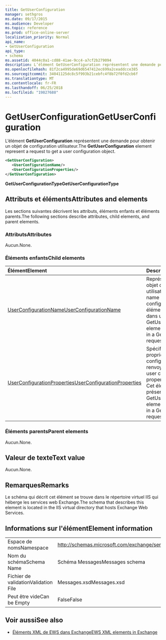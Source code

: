 ```yaml
---
title: GetUserConfiguration
manager: sethgros
ms.date: 09/17/2015
ms.audience: Developer
ms.topic: reference
ms.prod: office-online-server
localization_priority: Normal
api_name:
- GetUserConfiguration
api_type:
- schema
ms.assetid: 4044c0a1-cd88-41ae-9cc4-a7cf2b279094
description: L’élément GetUserConfiguration représentent une demande pour obtenir un objet de configuration utilisateur.
ms.openlocfilehash: 81f2ca4995de69d6547412ec699a2ceaddcce385
ms.sourcegitcommit: 34041125dc8c5f993b21cebfc4f8b72f0fd2cb6f
ms.translationtype: MT
ms.contentlocale: fr-FR
ms.lasthandoff: 06/25/2018
ms.locfileid: "19827688"
---
```

# <a name="getuserconfiguration"></a><span data-ttu-id="59e7c-103">GetUserConfiguration</span><span class="sxs-lookup"><span data-stu-id="59e7c-103">GetUserConfiguration</span></span>

<span data-ttu-id="59e7c-104">L’élément **GetUserConfiguration** représentent une demande pour obtenir un objet de configuration utilisateur.</span><span class="sxs-lookup"><span data-stu-id="59e7c-104">The **GetUserConfiguration** element represent a request to get a user configuration object.</span></span> 
  
```XML
<GetUserConfiguration>
   <UserConfigurationName/>
   <UserConfigurationProperties/>
</GetUserConfiguration>
```

 <span data-ttu-id="59e7c-105">**GetUserConfigurationType**</span><span class="sxs-lookup"><span data-stu-id="59e7c-105">**GetUserConfigurationType**</span></span>
## <a name="attributes-and-elements"></a><span data-ttu-id="59e7c-106">Attributs et éléments</span><span class="sxs-lookup"><span data-stu-id="59e7c-106">Attributes and elements</span></span>

<span data-ttu-id="59e7c-107">Les sections suivantes décrivent les attributs, éléments enfants et éléments parents.</span><span class="sxs-lookup"><span data-stu-id="59e7c-107">The following sections describe attributes, child elements, and parent elements.</span></span>
  
### <a name="attributes"></a><span data-ttu-id="59e7c-108">Attributs</span><span class="sxs-lookup"><span data-stu-id="59e7c-108">Attributes</span></span>

<span data-ttu-id="59e7c-109">Aucun.</span><span class="sxs-lookup"><span data-stu-id="59e7c-109">None.</span></span>
  
### <a name="child-elements"></a><span data-ttu-id="59e7c-110">Éléments enfants</span><span class="sxs-lookup"><span data-stu-id="59e7c-110">Child elements</span></span>

|<span data-ttu-id="59e7c-111">**Élément**</span><span class="sxs-lookup"><span data-stu-id="59e7c-111">**Element**</span></span>|<span data-ttu-id="59e7c-112">**Description**</span><span class="sxs-lookup"><span data-stu-id="59e7c-112">**Description**</span></span>|
|:-----|:-----|
|[<span data-ttu-id="59e7c-113">UserConfigurationName</span><span class="sxs-lookup"><span data-stu-id="59e7c-113">UserConfigurationName</span></span>](userconfigurationname.md) <br/> |<span data-ttu-id="59e7c-114">Représente le nom d’un objet de configuration utilisateur.</span><span class="sxs-lookup"><span data-stu-id="59e7c-114">Represents the name of a user configuration object.</span></span> <span data-ttu-id="59e7c-115">Cet élément doit être présent dans une requête GetUserConfiguration.</span><span class="sxs-lookup"><span data-stu-id="59e7c-115">This element must be present in a GetUserConfiguration request.</span></span>  <br/> |
|[<span data-ttu-id="59e7c-116">UserConfigurationProperties</span><span class="sxs-lookup"><span data-stu-id="59e7c-116">UserConfigurationProperties</span></span>](userconfigurationproperties.md) <br/> |<span data-ttu-id="59e7c-117">Spécifie les types de propriétés de configuration utilisateur à renvoyer.</span><span class="sxs-lookup"><span data-stu-id="59e7c-117">Specifies the user configuration property types to return.</span></span> <span data-ttu-id="59e7c-118">Cet élément doit être présent dans une requête GetUserConfiguration.</span><span class="sxs-lookup"><span data-stu-id="59e7c-118">This element must be present in a GetUserConfiguration request.</span></span>  <br/> |
   
### <a name="parent-elements"></a><span data-ttu-id="59e7c-119">Éléments parents</span><span class="sxs-lookup"><span data-stu-id="59e7c-119">Parent elements</span></span>

<span data-ttu-id="59e7c-120">Aucun.</span><span class="sxs-lookup"><span data-stu-id="59e7c-120">None.</span></span>
  
## <a name="text-value"></a><span data-ttu-id="59e7c-121">Valeur de texte</span><span class="sxs-lookup"><span data-stu-id="59e7c-121">Text value</span></span>

<span data-ttu-id="59e7c-122">Aucun.</span><span class="sxs-lookup"><span data-stu-id="59e7c-122">None.</span></span>
  
## <a name="remarks"></a><span data-ttu-id="59e7c-123">Remarques</span><span class="sxs-lookup"><span data-stu-id="59e7c-123">Remarks</span></span>

<span data-ttu-id="59e7c-124">Le schéma qui décrit cet élément se trouve dans le répertoire virtuel IIS qui héberge les services web Exchange.</span><span class="sxs-lookup"><span data-stu-id="59e7c-124">The schema that describes this element is located in the IIS virtual directory that hosts Exchange Web Services.</span></span>
  
## <a name="element-information"></a><span data-ttu-id="59e7c-125">Informations sur l'élément</span><span class="sxs-lookup"><span data-stu-id="59e7c-125">Element information</span></span>

|||
|:-----|:-----|
|<span data-ttu-id="59e7c-126">Espace de noms</span><span class="sxs-lookup"><span data-stu-id="59e7c-126">Namespace</span></span>  <br/> |http://schemas.microsoft.com/exchange/services/2006/messages  <br/> |
|<span data-ttu-id="59e7c-127">Nom du schéma</span><span class="sxs-lookup"><span data-stu-id="59e7c-127">Schema Name</span></span>  <br/> |<span data-ttu-id="59e7c-128">Schéma Messages</span><span class="sxs-lookup"><span data-stu-id="59e7c-128">Messages schema</span></span>  <br/> |
|<span data-ttu-id="59e7c-129">Fichier de validation</span><span class="sxs-lookup"><span data-stu-id="59e7c-129">Validation File</span></span>  <br/> |<span data-ttu-id="59e7c-130">Messages.xsd</span><span class="sxs-lookup"><span data-stu-id="59e7c-130">Messages.xsd</span></span>  <br/> |
|<span data-ttu-id="59e7c-131">Peut être vide</span><span class="sxs-lookup"><span data-stu-id="59e7c-131">Can be Empty</span></span>  <br/> |<span data-ttu-id="59e7c-132">False</span><span class="sxs-lookup"><span data-stu-id="59e7c-132">False</span></span>  <br/> |
   
## <a name="see-also"></a><span data-ttu-id="59e7c-133">Voir aussi</span><span class="sxs-lookup"><span data-stu-id="59e7c-133">See also</span></span>



- [<span data-ttu-id="59e7c-134">Éléments XML de EWS dans Exchange</span><span class="sxs-lookup"><span data-stu-id="59e7c-134">EWS XML elements in Exchange</span></span>](ews-xml-elements-in-exchange.md)

